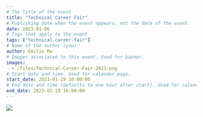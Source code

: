 ```yaml
---
# The title of the event
title: "Technical Career Fair"
# Publishing date when the event appears, not the date of the event.
date: 2023-01-06
# Tags that apply to the event
tags: ["technical-career-fair"]
# Name of the author (you)
author: Emilie Ma 
# Images associated to this event. Used for banner.
images:
  - /files/Technical-Career-Fair-2023.png
# Start date and time. Used for calendar page.
start_date: 2023-01-19 10:00:00
# End date and time (defaults to one hour after start). Used for calendar page.
end_date: 2023-01-19 16:00:00
---
```


![](/files/Technical-Career-Fair-2023.png)

<script>
window.location.href = "https://ubccsss.org/tcf";
</script>
